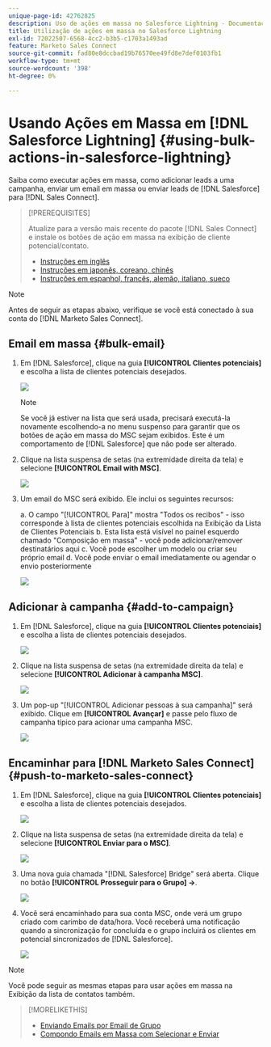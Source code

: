 ```yaml
---
unique-page-id: 42762825
description: Uso de ações em massa no Salesforce Lightning - Documentação do Marketo - Documentação do produto
title: Utilização de ações em massa no Salesforce Lightning
exl-id: 72022507-6568-4cc2-b3b5-c1703a1493ad
feature: Marketo Sales Connect
source-git-commit: fad80e8dccbad19b76570ee49fd8e7def0103fb1
workflow-type: tm+mt
source-wordcount: '398'
ht-degree: 0%

---
```


# Usando Ações em Massa em [!DNL Salesforce Lightning] {#using-bulk-actions-in-salesforce-lightning}

Saiba como executar ações em massa, como adicionar leads a uma campanha, enviar um email em massa ou enviar leads de [!DNL Salesforce] para [!DNL Sales Connect].

>[!PREREQUISITES]
>
>Atualize para a versão mais recente do pacote [!DNL Sales Connect] e instale os botões de ação em massa na exibição de cliente potencial/contato.
>* [Instruções em inglês](assets/SF+Guide+for+Lightning-EN)
>* [Instruções em japonês, coreano, chinês](assets/SF+Guide+for+Lightning-JA-KO-ZH)
>* [Instruções em espanhol, francês, alemão, italiano, sueco](assets/SF+Guide+for+Lightning-ES-FR-DE-IT-SV)

>[!NOTE]
>
>Antes de seguir as etapas abaixo, verifique se você está conectado à sua conta do [!DNL Marketo Sales Connect].

## Email em massa {#bulk-email}

1. Em [!DNL Salesforce], clique na guia **[!UICONTROL Clientes potenciais]** e escolha a lista de clientes potenciais desejados.

   ![](assets/one-6.png)

   >[!NOTE]
   >
   >Se você já estiver na lista que será usada, precisará executá-la novamente escolhendo-a no menu suspenso para garantir que os botões de ação em massa do MSC sejam exibidos. Este é um comportamento de [!DNL Salesforce] que não pode ser alterado.

1. Clique na lista suspensa de setas (na extremidade direita da tela) e selecione **[!UICONTROL Email with MSC]**.

   ![](assets/two-6.png)

1. Um email do MSC será exibido. Ele inclui os seguintes recursos:

   a. O campo &quot;[!UICONTROL Para]&quot; mostra &quot;Todos os recibos&quot; - isso corresponde à lista de clientes potenciais escolhida na Exibição da Lista de Clientes Potenciais
b. Esta lista está visível no painel esquerdo chamado &quot;Composição em massa&quot; - você pode adicionar/remover destinatários aqui
c. Você pode escolher um modelo ou criar seu próprio email
d. Você pode enviar o email imediatamente ou agendar o envio posteriormente

   ![](assets/three-5.png)

## Adicionar à campanha {#add-to-campaign}

1. Em [!DNL Salesforce], clique na guia **[!UICONTROL Clientes potenciais]** e escolha a lista de clientes potenciais desejados.

   ![](assets/four-4.png)

1. Clique na lista suspensa de setas (na extremidade direita da tela) e selecione **[!UICONTROL Adicionar à campanha MSC]**.

   ![](assets/five-4.png)

1. Um pop-up &quot;[!UICONTROL Adicionar pessoas à sua campanha]&quot; será exibido. Clique em **[!UICONTROL Avançar]** e passe pelo fluxo de campanha típico para acionar uma campanha MSC.

   ![](assets/six-1.png)

## Encaminhar para [!DNL Marketo Sales Connect] {#push-to-marketo-sales-connect}

1. Em [!DNL Salesforce], clique na guia **[!UICONTROL Clientes potenciais]** e escolha a lista de clientes potenciais desejados.

   ![](assets/seven-2.png)

1. Clique na lista suspensa de setas (na extremidade direita da tela) e selecione **[!UICONTROL Enviar para o MSC]**.

   ![](assets/eight-2.png)

1. Uma nova guia chamada &quot;[!DNL Salesforce] Bridge&quot; será aberta. Clique no botão **[!UICONTROL Prosseguir para o Grupo] →**.

   ![](assets/nine-2.png)

1. Você será encaminhado para sua conta MSC, onde verá um grupo criado com carimbo de data/hora. Você receberá uma notificação quando a sincronização for concluída e o grupo incluirá os clientes em potencial sincronizados de [!DNL Salesforce].

   ![](assets/ten-1.png)

>[!NOTE]
>
>Você pode seguir as mesmas etapas para usar ações em massa na Exibição da lista de contatos também.

>[!MORELIKETHIS]
>
>* [Enviando Emails por Email de Grupo](/help/marketo/product-docs/marketo-sales-connect/email/using-the-compose-window/sending-emails-via-group-email.md)
>* [Compondo Emails em Massa com Selecionar e Enviar](/help/marketo/product-docs/marketo-sales-connect/email/using-the-compose-window/composing-bulk-emails-with-select-and-send.md#sending-emails)
